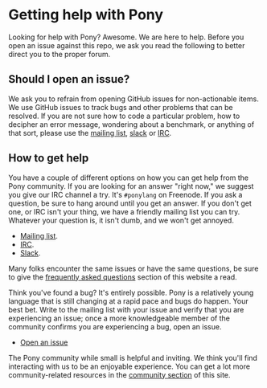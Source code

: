 # Getting help with Pony

Looking for help with Pony? Awesome. We are here to help. Before you open an issue against this repo, we ask you read the following to better direct you to the proper forum.

## Should I open an issue?

We ask you to refrain from opening GitHub issues for non-actionable items. We use GitHub issues to track bugs and other problems that can be resolved. If you are not sure how to code a particular problem, how to decipher an error message, wondering about a benchmark, or anything of that sort, please use the [mailing list][mailing list], [slack][slack] or [IRC][IRC].

## How to get help

You have a couple of different options on how you can get help from the Pony community. If you are looking for an answer "right now," we suggest you give our IRC channel a try. It's `#ponylang` on Freenode. If you ask a question, be sure to hang around until you get an answer. If you don't get one, or IRC isn't your thing, we have a friendly mailing list you can try. Whatever your question is, it isn't dumb, and we won't get annoyed.

* [Mailing list][mailing list].
* [IRC][IRC].
* [Slack][slack].

Many folks encounter the same issues or have the same questions, be sure to give the [frequently asked questions][FAQ] section of this website a read.

Think you've found a bug? It's entirely possible. Pony is a relatively young language that is still changing at a rapid pace and bugs do happen. Your best bet. Write to the mailing list with your issue and verify that you are experiencing an issue; once a more knowledgeable member of the community confirms you are experiencing a bug, open an issue.

* [Open an issue][issues]

The Pony community while small is helpful and inviting. We think you'll find interacting with us to be an enjoyable experience. You can get a lot more community-related resources in the [community section][website community section] of this site. 

[mailing list]: https://pony.groups.io/g/user
[IRC]: https://webchat.freenode.net/?channels=%23ponylang
[FAQ]: https://www.ponylang.io/faq/
[slack]: https://www.ponylang.io/get-slack-invite
[issues]: https://github.com/ponylang/ponyc/issues
[website community section]: https://www.ponylang.io/community/
